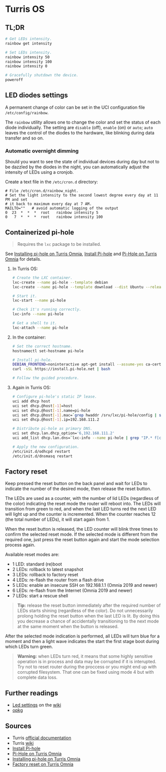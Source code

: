 # Turris OS

## TL;DR

```sh
# Get LEDs intensity.
rainbow get intensity

# Set LEDs intensity.
rainbow intensity 50
rainbow intensity 100
rainbow intensity 0

# Gracefully shutdown the device.
poweroff
```

## LED diodes settings

A permanent change of color can be set in the UCI configuration file `/etc/config/rainbow`.

The `rainbow` utility allows one to change the color and set the status of each diode individually. The setting are `disable` (off), `enable` (on) or `auto`; `auto` leaves the control of the diodes to the hardware, like blinking during data transfer and so on.

### Automatic overnight dimming

Should you want to see the state of individual devices during day but not to be dazzled by the diodes in the night, you can automatically adjust the intensity of LEDs using a cronjob.

Create a text file in the `/etc/cron.d` directory:

```text
# File /etc/cron.d/rainbow_night.
# Set the light intensity to the second lowest degree every day at 11 PM and set
# it back to maximum every day at 7 AM.
MAILTO=""   # avoid automatic logging of the output
0  23  *  *  *  root   rainbow intensity 5
0   7  *  *  *  root   rainbow intensity 100
```

## Containerized pi-hole

> Requires the `lxc` package to be installed.

See [Installing pi-hole on Turris Omnia], [Install Pi-hole] and [Pi-Hole on Turris Omnia] for details.

1. In Turris OS:

   ```sh
   # Create the LXC container.
   lxc-create --name pi-hole --template debian
   lxc-create --name pi-hole --template download --dist Ubuntu --release Focal --arch armv7l --server repo.turris.cz/lxc

   # Start it.
   lxc-start --name pi-hole

   # Check it's running correctly.
   lxc-info --name pi-hole

   # Get a shell to it.
   lxc-attach --name pi-hole
   ```

1. In the container:

   ```sh
   # Set the correct hostname.
   hostnamectl set-hostname pi-hole

   # Install pi-hole.
   DEBIAN_FRONTEND=noninteractive apt-get install --assume-yes ca-certificates curl
   curl -sSL https://install.pi-hole.net | bash

   # Follow the guided procedure.
   ```

1. Again in Turris OS:

   ```sh
   # Configure pi-hole's static IP lease.
   uci add dhcp host
   uci set dhcp.@host[-1]=host
   uci set dhcp.@host[-1].name=pi-hole
   uci set dhcp.@host[-1].mac=`grep hwaddr /srv/lxc/pi-hole/config | sed 's/.*= //'`
   uci set dhcp.@host[-1].ip=192.168.111.2

   # Distribute pi-hole as primary DNS.
   uci set dhcp.lan.dhcp_option='6,192.168.111.2'
   uci add_list dhcp.lan.dns=`lxc-info --name pi-hole | grep "IP.* f[cd]" | sed "s/IP: *//"`

   # Apply the new configuration.
   /etc/init.d/odhcpd restart
   /etc/init.d/dnsmasq restart
   ```

## Factory reset

Keep pressed the reset button on the back panel and wait for LEDs to indicate the number of the desired mode, then release the reset button.

The LEDs are used as a counter, with the number of lid LEDs (regardless of the color) indicating the reset mode the router will reboot into. The LEDs will transition from green to red, and when the last LED turns red the next LED will light up and the counter is incremented. When the counter reaches 12 (the total number of LEDs), it will start again from 1.

When the reset button is released, the LED counter will blink three times to confirm the selected reset mode. If the selected mode is different from the required one, just press the reset button again and start the mode selection process again.

Available reset modes are:

- 1 LED: standard (re)boot
- 2 LEDs: rollback to latest snapshot
- 3 LEDs: rollback to factory reset
- 4 LEDs: re-flash the router from a flash drive
- 5 LEDs: enable an insecure SSH on 192.168.1.1 (Omnia 2019 and newer)
- 6 LEDs: re-flash from the Internet (Omnia 2019 and newer)
- 7 LEDs: start a rescue shell

> **Tip:** release the reset button immediately after the required number of LEDs starts shining (regardless of the color). Do not unnecessarily prolong holding the reset button when the last LED is lit. By doing this you decrease a chance of accidentally transitioning to the next mode at the same moment when the button is released.

After the selected mode indication is performed, all LEDs will turn blue for a moment and then a light wave indicates the start the first stage boot during which LEDs turn green.

> **Warning:** when LEDs turn red, it means that some highly sensitive operation is in process and data may be corrupted if it is interupted. Try not to reset router during the proccess or you might end up with corrupted filesystem. That one can be fixed using mode 4 but with complete data loss.

## Further readings

- [Led settings][wiki led settings] on the [wiki][turris wiki]
- [opkg]

[opkg]: opkg.md
[wiki led settings]: https://wiki.turris.cz/doc/en/howto/led_settings

## Sources

- Turris [official documentation][docs]
- Turris [wiki][turris wiki]
- [Install Pi-hole]
- [Pi-Hole on Turris Omnia]
- [Installing pi-hole on Turris Omnia]
- [Factory reset on Turris Omnia]

[docs]: https://docs.turris.cz
[factory reset on turris omnia]: https://docs.turris.cz/hw/omnia/rescue-modes/
[install pi-hole]: https://github.com/nminten/turris-omnia_documentation/blob/master/howtos/pihole.md
[installing pi-hole on turris omnia]: https://blog.weinreich.org/posts/2020/2020-05-02-turris-omnia-pihole/
[openwrt uci]: https://openwrt.org/docs/guide-user/base-system/uci
[pi-hole on turris omnia]: http://polster.github.io/2017/08/04/Pi-Hole-on-Turris.html
[turris wiki]: https://wiki.turris.cz/doc/en/start
